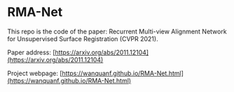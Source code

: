 # RMA-Net

This repo is the code of the paper: Recurrent Multi-view Alignment Network for Unsupervised Surface Registration (CVPR 2021).

Paper address: [https://arxiv.org/abs/2011.12104](https://arxiv.org/abs/2011.12104)

Project webpage: [https://wanquanf.github.io/RMA-Net.html](https://wanquanf.github.io/RMA-Net.html)